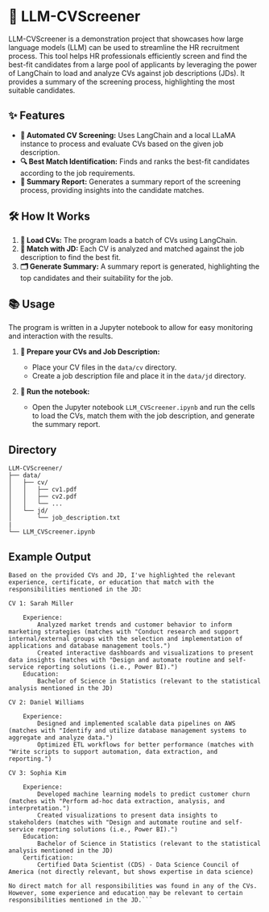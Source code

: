 # 🚀 LLM-CVScreener

LLM-CVScreener is a demonstration project that showcases how large language models (LLM) can be used to streamline the HR recruitment process. This tool helps HR professionals efficiently screen and find the best-fit candidates from a large pool of applicants by leveraging the power of LangChain to load and analyze CVs against job descriptions (JDs). It provides a summary of the screening process, highlighting the most suitable candidates.

## ✨ Features

- **🤖 Automated CV Screening:** Uses LangChain and a local LLaMA instance to process and evaluate CVs based on the given job description.
- **🔍 Best Match Identification:** Finds and ranks the best-fit candidates according to the job requirements.
- **📄 Summary Report:** Generates a summary report of the screening process, providing insights into the candidate matches.

## 🛠️ How It Works

1. **📂 Load CVs:** The program loads a batch of CVs using LangChain.
2. **📝 Match with JD:** Each CV is analyzed and matched against the job description to find the best fit.
3. **🗂️ Generate Summary:** A summary report is generated, highlighting the top candidates and their suitability for the job.


## 📚 Usage

The program is written in a Jupyter notebook to allow for easy monitoring and interaction with the results. 

1. **🔧 Prepare your CVs and Job Description:**
    - Place your CV files in the `data/cv` directory.
    - Create a job description file and place it in the `data/jd` directory.

2. **🚀 Run the notebook:**
    - Open the Jupyter notebook `LLM_CVScreener.ipynb` and run the cells to load the CVs, match them with the job description, and generate the summary report.


## Directory
```
LLM-CVScreener/
├── data/
│   ├── cv/
│   │   ├── cv1.pdf
│   │   ├── cv2.pdf
│   │   └── ...
│   └── jd/
│       └── job_description.txt
|
└── LLM_CVScreener.ipynb
```

## Example Output


```
Based on the provided CVs and JD, I've highlighted the relevant experience, certificate, or education that match with the responsibilities mentioned in the JD:

CV 1: Sarah Miller

    Experience:
        Analyzed market trends and customer behavior to inform marketing strategies (matches with "Conduct research and support internal/external groups with the selection and implementation of applications and database management tools.")
        Created interactive dashboards and visualizations to present data insights (matches with "Design and automate routine and self-service reporting solutions (i.e., Power BI).")
    Education:
        Bachelor of Science in Statistics (relevant to the statistical analysis mentioned in the JD)

CV 2: Daniel Williams

    Experience:
        Designed and implemented scalable data pipelines on AWS (matches with "Identify and utilize database management systems to aggregate and analyze data.")
        Optimized ETL workflows for better performance (matches with "Write scripts to support automation, data extraction, and reporting.")

CV 3: Sophia Kim

    Experience:
        Developed machine learning models to predict customer churn (matches with "Perform ad-hoc data extraction, analysis, and interpretation.")
        Created visualizations to present data insights to stakeholders (matches with "Design and automate routine and self-service reporting solutions (i.e., Power BI).")
    Education:
        Bachelor of Science in Statistics (relevant to the statistical analysis mentioned in the JD)
    Certification:
        Certified Data Scientist (CDS) - Data Science Council of America (not directly relevant, but shows expertise in data science)

No direct match for all responsibilities was found in any of the CVs. However, some experience and education may be relevant to certain responsibilities mentioned in the JD.```